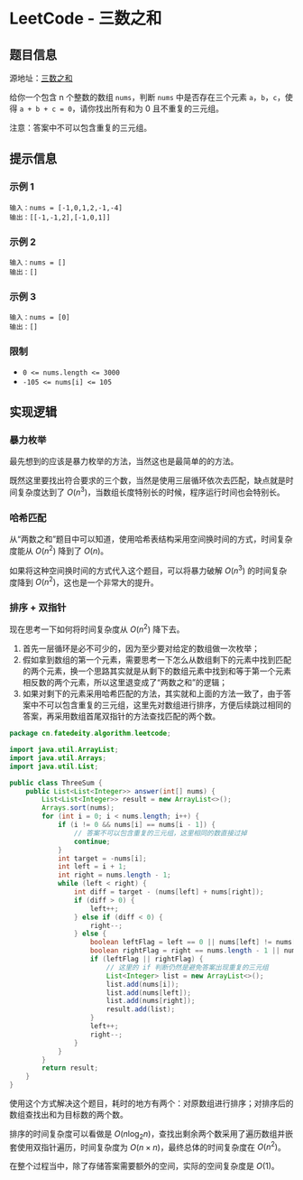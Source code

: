 # LeetCode - 三数之和


<!--more-->

## 题目信息

源地址：[三数之和](https://leetcode.cn/problems/3sum/)

给你一个包含 n 个整数的数组 `nums`，判断 `nums` 中是否存在三个元素 `a`，`b`，`c`，使得 `a + b + c = 0`，请你找出所有和为 0 且不重复的三元组。

注意：答案中不可以包含重复的三元组。

## 提示信息

### 示例 1

```
输入：nums = [-1,0,1,2,-1,-4]
输出：[[-1,-1,2],[-1,0,1]]
```

### 示例 2

```
输入：nums = []
输出：[]
```

### 示例 3

```
输入：nums = [0]
输出：[]
```

### 限制

- `0 <= nums.length <= 3000`
- `-105 <= nums[i] <= 105`

## 实现逻辑

### 暴力枚举

最先想到的应该是暴力枚举的方法，当然这也是最简单的的方法。

既然这里要找出符合要求的三个数，当然是使用三层循环依次去匹配，缺点就是时间复杂度达到了 $O(n^3)$，当数组长度特别长的时候，程序运行时间也会特别长。

### 哈希匹配

从“两数之和”题目中可以知道，使用哈希表结构采用空间换时间的方式，时间复杂度能从 $O(n^2)$ 降到了 $O(n)$。

如果将这种空间换时间的方式代入这个题目，可以将暴力破解 $O(n^3)$ 的时间复杂度降到 $O(n^2)$，这也是一个非常大的提升。

### 排序 + 双指针

现在思考一下如何将时间复杂度从 $O(n^2)$ 降下去。

1. 首先一层循环是必不可少的，因为至少要对给定的数组做一次枚举；
2. 假如拿到数组的第一个元素，需要思考一下怎么从数组剩下的元素中找到匹配的两个元素，换一个思路其实就是从剩下的数组元素中找到和等于第一个元素相反数的两个元素，所以这里退变成了“两数之和”的逻辑；
3. 如果对剩下的元素采用哈希匹配的方法，其实就和上面的方法一致了，由于答案中不可以包含重复的三元组，这里先对数组进行排序，方便后续跳过相同的答案，再采用数组首尾双指针的方法查找匹配的两个数。

```java
package cn.fatedeity.algorithm.leetcode;

import java.util.ArrayList;
import java.util.Arrays;
import java.util.List;

public class ThreeSum {
    public List<List<Integer>> answer(int[] nums) {
        List<List<Integer>> result = new ArrayList<>();
        Arrays.sort(nums);
        for (int i = 0; i < nums.length; i++) {
            if (i != 0 && nums[i] == nums[i - 1]) {
                // 答案不可以包含重复的三元组，这里相同的数直接过掉
                continue;
            }
            int target = -nums[i];
            int left = i + 1;
            int right = nums.length - 1;
            while (left < right) {
                int diff = target - (nums[left] + nums[right]);
                if (diff > 0) {
                    left++;
                } else if (diff < 0) {
                    right--;
                } else {
                    boolean leftFlag = left == 0 || nums[left] != nums[left - 1];
                    boolean rightFlag = right == nums.length - 1 || nums[right] != nums[right + 1];
                    if (leftFlag || rightFlag) {
                        // 这里的 if 判断仍然是避免答案出现重复的三元组
                        List<Integer> list = new ArrayList<>();
                        list.add(nums[i]);
                        list.add(nums[left]);
                        list.add(nums[right]);
                        result.add(list);
                    }
                    left++;
                    right--;
                }
            }
        }
        return result;
    }
}
```

使用这个方式解决这个题目，耗时的地方有两个：对原数组进行排序；对排序后的数组查找出和为目标数的两个数。

排序的时间复杂度可以看做是 $O(n\log_2n)$，查找出剩余两个数采用了遍历数组并嵌套使用双指针遍历，时间复杂度为 $O(n \times n)$，最终总体的时间复杂度在 $O(n^2)$。

在整个过程当中，除了存储答案需要额外的空间，实际的空间复杂度是 $O(1)$。

